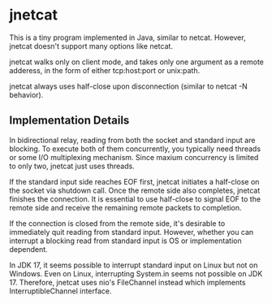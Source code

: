 # jnetcat

This is a tiny program implemented in Java, similar to netcat. However, jnetcat doesn't support many options like netcat.

jnetcat walks only on client mode, and takes only one argument as a remote adderess, in the form of either tcp:host:port or unix:path.

jnetcat always uses half-close upon disconnection (similar to netcat -N behavior).

## Implementation Details

In bidirectional relay, reading from both the socket and standard input are blocking. To execute both of them concurrently, you typically need threads or some I/O multiplexing mechanism. Since maxium concurrency is limited to only two, jnetcat just uses threads.

If the standard input side reaches EOF first, jnetcat initiates a half-close on the socket via shutdown call. Once the remote side also completes, jnetcat finishes the connection. It is essential to use half-close to signal EOF to the remote side and receive the remaining remote packets to completion.

If the connection is closed from the remote side, it's desirable to immediately quit reading from standard input. However, whether you can interrupt a blocking read from standard input is OS or implementation dependent.

In JDK 17, it seems possible to interrupt standard input on Linux but not on Windows. Even on Linux, interrupting System.in seems not possible on JDK 17. Therefore, jnetcat uses nio's FileChannel instead which implements InterruptibleChannel interface.
